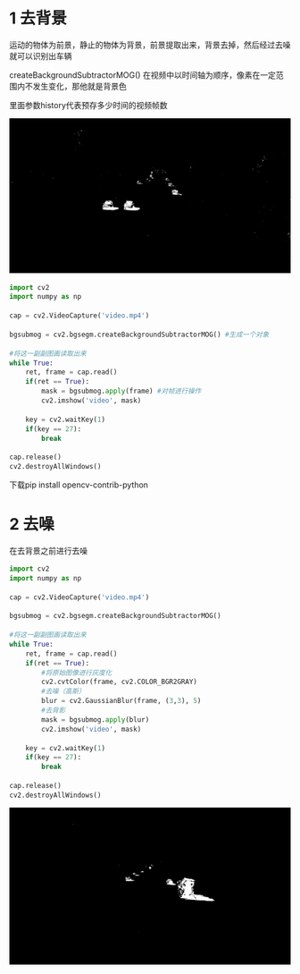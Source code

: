 1 去背景
===

运动的物体为前景，静止的物体为背景，前景提取出来，背景去掉，然后经过去噪就可以识别出车辆

createBackgroundSubtractorMOG() 在视频中以时间轴为顺序，像素在一定范围内不发生变化，那他就是背景色

里面参数history代表预存多少时间的视频帧数

![image-20230611170653326](images/image-20230611170653326.png)

```python
import cv2
import numpy as np

cap = cv2.VideoCapture('video.mp4')

bgsubmog = cv2.bgsegm.createBackgroundSubtractorMOG() #生成一个对象

#将这一副副图画读取出来
while True:
    ret, frame = cap.read()
    if(ret == True):
        mask = bgsubmog.apply(frame) #对帧进行操作
        cv2.imshow('video', mask)

    key = cv2.waitKey(1)
    if(key == 27):
        break

cap.release()
cv2.destroyAllWindows()
```

下载pip install opencv-contrib-python

2 去噪
===

在去背景之前进行去噪

```python
import cv2
import numpy as np

cap = cv2.VideoCapture('video.mp4')

bgsubmog = cv2.bgsegm.createBackgroundSubtractorMOG()

#将这一副副图画读取出来
while True:
    ret, frame = cap.read()
    if(ret == True):
        #将原始图像进行灰度化
        cv2.cvtColor(frame, cv2.COLOR_BGR2GRAY)
        #去噪（高斯）
        blur = cv2.GaussianBlur(frame, (3,3), 5)
        #去背影
        mask = bgsubmog.apply(blur)
        cv2.imshow('video', mask)

    key = cv2.waitKey(1)
    if(key == 27):
        break

cap.release()
cv2.destroyAllWindows()
```

![image-20230611171135271](images/image-20230611171135271.png)